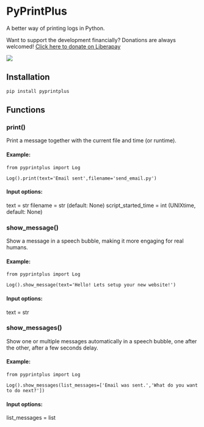 # PyPrintPlus
A better way of printing logs in Python.

Want to support the development financially? Donations are always welcomed! 
[Click here to donate on Liberapay](https://liberapay.com/marcoEDU)

[<img src="http://img.shields.io/liberapay/receives/marcoEDU.svg?logo=liberapay">](https://liberapay.com/marcoEDU)

## Installation
```
pip install pyprintplus
```

## Functions

### print()

Print a message together with the current file and time (or runtime).

#### Example:
```
from pyprintplus import Log

Log().print(text='Email sent',filename='send_email.py')
```

#### Input options:
text = str
filename = str (default: None)
script_started_time = int (UNIXtime, default: None)


### show_message()

Show a message in a speech bubble, making it more engaging for real humans.

#### Example:
```
from pyprintplus import Log

Log().show_message(text='Hello! Lets setup your new website!')
```

#### Input options:
text = str


### show_messages()

Show one or multiple messages automatically in a speech bubble, one after the other, after a few seconds delay. 

#### Example:
```
from pyprintplus import Log

Log().show_messages(list_messages=['Email was sent.','What do you want to do next?'])
```

#### Input options:
list_messages = list
